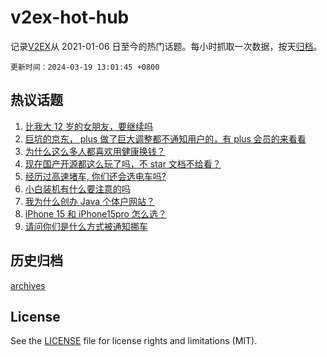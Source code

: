 # v2ex-hot-hub

 记录[V2EX](https://www.v2ex.com/)从 2021-01-06 日至今的热门话题。每小时抓取一次数据，按天[归档](archives)。

`更新时间：2024-03-19 13:01:45 +0800`

## 热议话题

1. [比我大 12 岁的女朋友，要继续吗](https://www.v2ex.com/t/1024951)
1. [巨坑的京东， plus 做了巨大调整都不通知用户的，有 plus 会员的来看看](https://www.v2ex.com/t/1024748)
1. [为什么这么多人都喜欢用健康换钱？](https://www.v2ex.com/t/1024865)
1. [现在国产开源都这么玩了吗，不 star 文档不给看？](https://www.v2ex.com/t/1024935)
1. [经历过高速堵车, 你们还会选电车吗?](https://www.v2ex.com/t/1024800)
1. [小白装机有什么要注意的吗](https://www.v2ex.com/t/1024917)
1. [我为什么创办 Java 个体户网站？](https://www.v2ex.com/t/1024772)
1. [iPhone 15 和 iPhone15pro 怎么选？](https://www.v2ex.com/t/1024684)
1. [请问你们是什么方式被通知挪车](https://www.v2ex.com/t/1024932)

## 历史归档

[archives](archives)

## License

See the [LICENSE](LICENSE) file for license rights and limitations (MIT).
